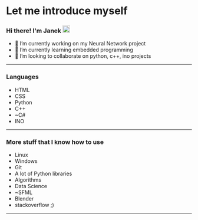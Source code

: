 <h1>Let me introduce myself</h1>
<h3>Hi there! I'm Janek <img src="https://camo.githubusercontent.com/e8e7b06ecf583bc040eb60e44eb5b8e0ecc5421320a92929ce21522dbc34c891/68747470733a2f2f6d656469612e67697068792e636f6d2f6d656469612f6876524a434c467a6361737252346961377a2f67697068792e676966" height=20> </h3> 

- 🔭 I’m currently working on my Neural Network project
- 🌱 I’m currently learning embedded programming
- 👯 I’m looking to collaborate on python, c++, ino projects

<hr>

<h3>Languages</h3>

- HTML
- CSS
- Python
- C++
- ~C#
- INO
<hr>

<h3>More stuff that I know how to use</h3>

- Linux 
- Windows
- Git
- A lot of Python libraries
- Algorithms 
- Data Science
- ~SFML
- Blender
- stackoverflow ;)

<hr>

